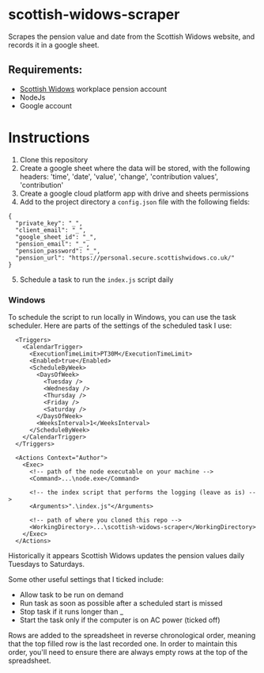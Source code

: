 # scottish-widows-scraper
Scrapes the pension value and date from the Scottish Widows website, and records it in a google sheet.

## Requirements:
- [Scottish Widows](https://www.scottishwidows.co.uk/workplace/log-in/) workplace pension account
- NodeJs
- Google account

# Instructions
1. Clone this repository
2. Create a google sheet where the data will be stored, with the following headers: 'time', 'date', 'value', 'change', 'contribution values', 'contribution'
3. Create a google cloud platform app with drive and sheets permissions
4. Add to the project directory a `config.json` file with the following fields:
```
{
  "private_key": "_",
  "client_email": "_",
  "google_sheet_id": "_",
  "pension_email": "_",
  "pension_password": "_",
  "pension_url": "https://personal.secure.scottishwidows.co.uk/"
}
```
5. Schedule a task to run the `index.js` script daily

### Windows

To schedule the script to run locally in Windows, you can use the task scheduler. Here are parts of the settings of the scheduled task I use:
```
  <Triggers>
    <CalendarTrigger>
      <ExecutionTimeLimit>PT30M</ExecutionTimeLimit>
      <Enabled>true</Enabled>
      <ScheduleByWeek>
        <DaysOfWeek>
          <Tuesday />
          <Wednesday />
          <Thursday />
          <Friday />
          <Saturday />
        </DaysOfWeek>
        <WeeksInterval>1</WeeksInterval>
      </ScheduleByWeek>
    </CalendarTrigger>
  </Triggers>
  
  <Actions Context="Author">
    <Exec>
	  <!-- path of the node executable on your machine -->
      <Command>...\node.exe</Command>

	  <!-- the index script that performs the logging (leave as is) -->
      <Arguments>".\index.js"</Arguments>

	  <!-- path of where you cloned this repo -->
      <WorkingDirectory>...\scottish-widows-scraper</WorkingDirectory>
    </Exec>
  </Actions>
```
Historically it appears Scottish Widows updates the pension values daily Tuesdays to Saturdays.

Some other useful settings that I ticked include:
- Allow task to be run on demand
- Run task as soon as possible after a scheduled start is missed
- Stop task if it runs longer than _
- Start the task only if the computer is on AC power (ticked off)

Rows are added to the spreadsheet in reverse chronological order, meaning that the top filled row is the last recorded one. In order to maintain this order, you'll need to ensure there are always empty rows at the top of the spreadsheet. 
